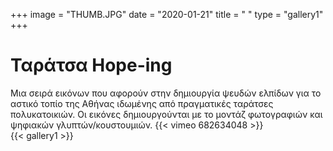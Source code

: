 +++
image = "THUMB.JPG"
date = "2020-01-21"
title = " "
type = "gallery1"
+++

# Ταράτσα Hope-ing 

Μια σειρά εικόνων που αφορούν στην δημιουργία ψευδών ελπίδων για το αστικό τοπίο της Αθήνας ιδωμένης από πραγματικές ταράτσες πολυκατοικιών. Οι εικόνες δημιουργούνται με το μοντάζ φωτογραφιών και ψηφιακών γλυπτών/κουστουμιών.
{{< vimeo 682634048 >}}  
{{< gallery1 >}} 





<!-- The [Grand Canyon](https://en.wikipedia.org/w/index.php?title=Grand_Canyon&oldid=952699432)  -->

